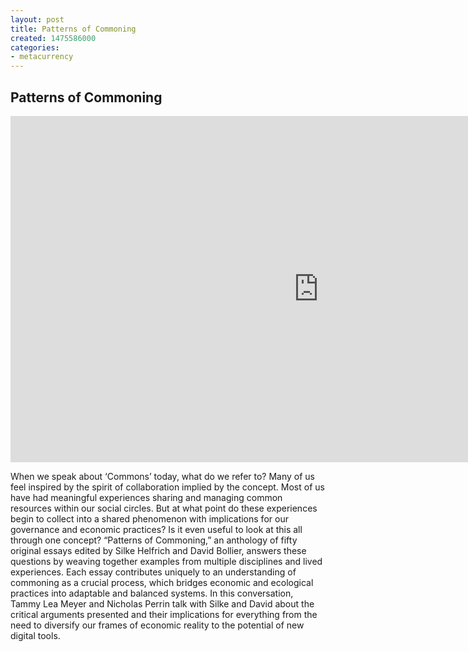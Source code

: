 ```yaml
---
layout: post
title: Patterns of Commoning
created: 1475586000
categories:
- metacurrency
---
```


## Patterns of Commoning

<iframe width="985" height="554" src="https://www.youtube.com/embed/o8EG_YTnrYQ" frameborder="0" allow="accelerometer; autoplay; encrypted-media; gyroscope; picture-in-picture" allowfullscreen></iframe>

When we speak about ‘Commons’ today, what do we refer to? Many of us feel inspired by the spirit of collaboration implied by the concept. Most of us have had meaningful experiences sharing and managing common resources within our social circles. But at what point do these experiences begin to collect into a shared phenomenon with implications for our governance and economic practices? Is it even useful to look at this all through one concept? “Patterns of Commoning,” an anthology of fifty original essays edited by Silke Helfrich and David Bollier, answers these questions by weaving together examples from multiple disciplines and lived experiences. Each essay contributes uniquely to an understanding of commoning as a crucial process, which bridges economic and ecological practices into adaptable and balanced systems. In this conversation, Tammy Lea Meyer and Nicholas Perrin talk with Silke and David about the critical arguments presented and their implications for everything from the need to diversify our frames of economic reality to the potential of new digital tools.
